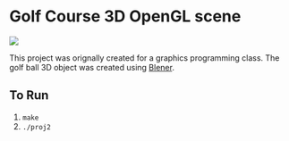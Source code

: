 # Golf Course 3D OpenGL scene

![](golf_course.gif)

This project was orignally created for a graphics programming class. The golf ball 3D object was created using [Blener](https://www.blender.org/). 

## To Run

1. `make`
2. `./proj2`


